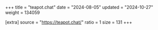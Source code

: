 +++
title = "teapot.chat"
date = "2024-08-05"
updated = "2024-10-27"
weight = 134059

[extra]
source = "https://teapot.chat/"
ratio = 1
size = 131
+++
